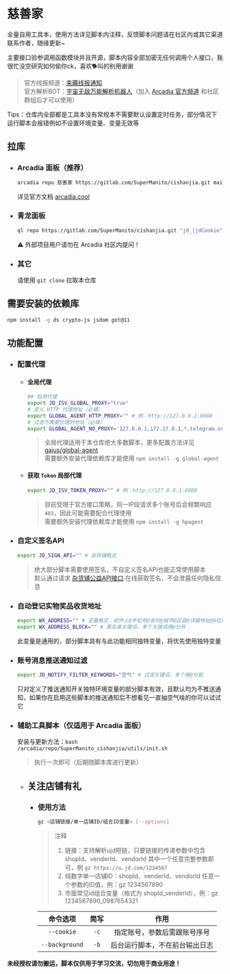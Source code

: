 # 慈善家

全量自用工具本，使用方法详见脚本内注释，反馈脚本问题请在社区内或其它渠道联系作者，随缘更新~

主要接口验参调用函数模块并且开源，脚本内容全部加密无任何调用个人接口，我很忙没空研究如何偷你ck，喜欢🐕叫的别用谢谢

> 官方线报频道：[来薅线报通知](https://t.me/LH_notify)  
> 官方解析BOT：[宇宙无敌万能解析机器人](https://t.me/ParseJDBot)（加入 [Arcadia 官方频道](https://t.me/ArcadiaPanel) 和社区群组后才可以使用）

Tips：仓库内全部都是工具本没有常规本不需要默认设置定时任务，部分情况下运行脚本会报错例如不设置环境变量、变量无效等

## 拉库

- ### Arcadia 面板（推荐）

    ```bash
    arcadia repo 慈善家 https://gitlab.com/SuperManito/cishanjia.git main --updateTaskList true --autoDisable true --whiteList '^jd_'
    ```
    详见官方文档 [arcadia.cool](https://arcadia.cool)

- ### 青龙面板

    ```bash
    ql repo https://gitlab.com/SuperManito/cishanjia.git "jd_|jdCookie" "" "^jd[^_]|USER|function|sendNotify" "main"
    ```
    ⚠ 外部项目用户请勿在 Arcadia 社区内提问！

- ### 其它

    请使用 `git clone` 拉取本仓库

## 需要安装的依赖库

```bash
npm install -g ds crypto-js jsdom got@11
```

## 功能配置

- ### 配置代理

  - #### 全局代理

    ```bash
    ## 启用代理
    export JD_ISV_GLOBAL_PROXY="true"
    # 定义 HTTP 代理地址（必填）
    export GLOBAL_AGENT_HTTP_PROXY="" # 例：http://127.0.0.1:8080
    # 过滤不需要代理的地址（必填）
    export GLOBAL_AGENT_NO_PROXY='127.0.0.1,172.17.0.1,*.telegram.org,oapi.dingtalk.com' # 用英文逗号分割多个地址，这里特别注意要把用到的内网ip过滤掉
    ```
    > 全局代理适用于本仓库绝大多数脚本，更多配置方法详见 [gajus/global-agent](https://github.com/gajus/global-agent)  
    > 需要额外安装代理依赖库才能使用 `npm install -g global-agent`

  - #### 获取 `Token` 局部代理

    ```bash
    export JD_ISV_TOKEN_PROXY="" # 例：http://127.0.0.1:8080
    ```
    > 目前受限于官方接口策略，同一IP段请求多个账号后会频繁响应 `403`，因此可能需要配合代理使用  
    > 需要额外安装代理依赖库才能使用 `npm install -g hpagent`

- ### 自定义签名API

  ```bash
  export JD_SIGN_API="" # 杂货铺格式
  ```
  > 绝大部分脚本需要使用签名，不自定义签名API也能正常使用脚本  
  > 默认通过请求 [杂货铺公益API接口](http://api.nolanstore.cc) 在线获取签名，不会泄露任何隐私信息

- ### 自动登记实物奖品收货地址

  ```bash
  export WX_ADDRESS="" # 变量格式：收件人@手机号@省份@城市@区县@详细地址@6位行政区划代码@邮编，需按照顺序依次填写，多个用管道符分开（6位行政区划代码自己查地图，也可用身份证号前六位）
  export WX_ADDRESS_BLOCK="" # 黑名单关键词，多个关键词用@分开
  ```
  此变量是通用的，部分脚本具有与此功能相同独特变量，将优先使用独特变量

- ### 账号消息推送通知过滤

  ```bash
  export JD_NOTIFY_FILTER_KEYWORDS="空气" # 过滤关键词，多个用@分割
  ```
  只对定义了推送通知开关独特环境变量的部分脚本有效，且默认均为不推送通知，如果你在启用这些脚本的推送通知后不想看见一直抽空气啥的你可以试试它

- ### 辅助工具脚本（仅适用于 Arcadia 面板）

  安装与更新方法：`bash /arcadia/repo/SuperManito_cishanjia/utils/init.sh`
  > 执行一次即可（后期随脚本库进行更新）

  - ## 关注店铺有礼

    - ### 使用方法

      ```bash
      gz <店铺链接/单一店铺ID/组合ID变量> [--options]
      ```
      > 注释  
      > 1. 链接：支持解析ujd短链，只要链接的传递参数中包含 shopId、venderId、vendorId 其中一个任意完整参数即可，例 `gz https://u.jd.com/1234567`  
      > 2. 纯数字单一店铺ID：shopId、venderId、vendorId 任意一个参数的ID值，例：gz 1234567890  
      > 3. 市面常见id组合变量（格式为 shopId_venderId），例：gz 1234567890_0987654321

      |      命令选项      |  简写  |             作用            |
      | :---------------: | :----: | :-----------------------: |
      |   `--cookie`      |  `-c`  |  指定账号，参数后需跟账号序号   |
      |   `--background`  |  `-b`  |  后台运行脚本，不在前台输出日志 |

__未经授权请勿搬运，脚本仅供用于学习交流，切勿用于商业用途！__

